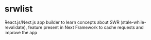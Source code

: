 # srwlist
React.js/Next.js app builder to learn concepts about SWR (stale-while-revalidate), feature present in Next Framework to cache requests and improve the app 
